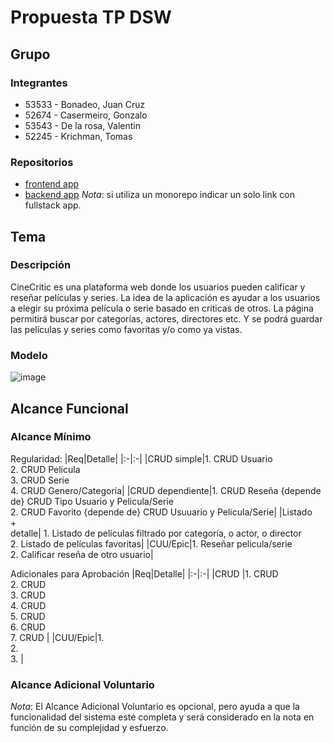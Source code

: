 # Propuesta TP DSW

## Grupo
### Integrantes
* 53533 - Bonadeo, Juan Cruz
* 52674 - Casermeiro, Gonzalo
* 53543 - De la rosa, Valentin
* 52245 - Krichman, Tomas


### Repositorios
* [frontend app](http://hyperlinkToGihubOrGitlab)
* [backend app](http://hyperlinkToGihubOrGitlab)
*Nota*: si utiliza un monorepo indicar un solo link con fullstack app.

## Tema
### Descripción
CineCritic es una plataforma web donde los usuarios pueden calificar y reseñar películas y series. La idea de la aplicación es ayudar a los usuarios a elegir su próxima película o serie basado en críticas de otros.
La página permitirá buscar por categorías, actores, directores etc. Y se podrá guardar las películas y series como favoritas y/o como ya vistas.

### Modelo
![image](https://github.com/user-attachments/assets/ef1142b5-3436-4a15-8c35-286c825744e2)


## Alcance Funcional 

### Alcance Mínimo

Regularidad:
|Req|Detalle|
|:-|:-|
|CRUD simple|1. CRUD Usuario<br>2. CRUD Pelicula<br>3. CRUD Serie<br>4. CRUD Genero/Categoria|
|CRUD dependiente|1. CRUD Reseña {depende de} CRUD Tipo Usuario y Pelicula/Serie<br>2. CRUD Favorito {depende de} CRUD Usuuario y Pelicula/Serie|
|Listado<br>+<br>detalle| 1. Listado de películas filtrado por categoría, o actor, o director<br> 2. Listado de películas favoritas|
|CUU/Epic|1. Reseñar pelicula/serie<br>2. Calificar reseña de otro usuario|


Adicionales para Aprobación
|Req|Detalle|
|:-|:-|
|CRUD |1. CRUD <br>2. CRUD <br>3. CRUD <br>4. CRUD <br>5. CRUD <br>6. CRUD <br>7. CRUD |
|CUU/Epic|1. <br>2. <br>3. |


### Alcance Adicional Voluntario

*Nota*: El Alcance Adicional Voluntario es opcional, pero ayuda a que la funcionalidad del sistema esté completa y será considerado en la nota en función de su complejidad y esfuerzo.
